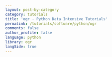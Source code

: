 ```yaml
---
layout: post-by-category
category: tutorials
title: 'ogr - Python Data Intensive Tutorials'
permalink: /tutorials/software/python/ogr
comments: false
author_profile: false
language: python
library: ogr
langSide: true
---
```

